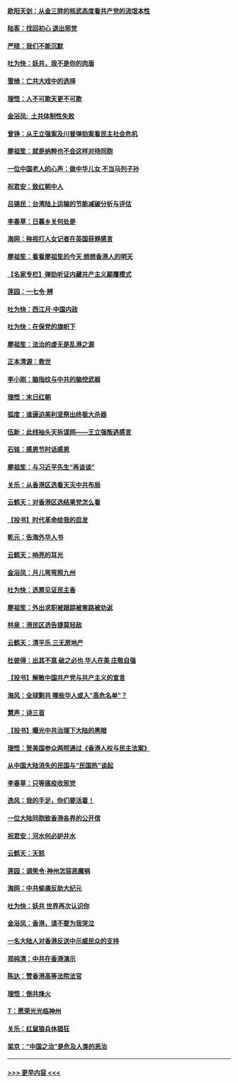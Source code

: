 #### [欧阳天剑：从金三胖的核武态度看共产党的流氓本性](../pages/nsc993/n11702238.md?t=12060333) 
#### [陆客：找回初心 退出邪党](../pages/nsc993/n11702213.md?t=12060333) 
#### [严晓：我们不能沉默](../pages/nsc993/n11702110.md?t=12060333) 
#### [吐为快：妖共，我不是你的肉盾](../pages/nsc993/n11701366.md?t=12060333) 
#### [雪绮：亡共大戏中的选择](../pages/nsc993/n11699922.md?t=12060333) 
#### [理悟：人不可欺天更不可欺](../pages/nsc993/n11699657.md?t=12060333) 
#### [金浴凤:  土共体制性失败](../pages/nsc993/n11699361.md?t=12060333) 
#### [曾铮：从王立强案及川普弹劾案看民主社会危机](../pages/nsc993/n11699318.md?t=12060333) 
#### [廖祖笙：就是纳粹也不会这样对待同胞](../pages/nsc993/n11697658.md?t=12060333) 
#### [一位中国老人的心声：做中华儿女 不当马列子孙](../pages/nsc993/n11697525.md?t=12060333) 
#### [祝君安：致红朝中人](../pages/nsc993/n11697518.md?t=12060333) 
#### [吕锡民：台湾陆上运输的节能减碳分析与评估](../pages/nsc993/n11694983.md?t=12060333) 
#### [李春草：日暮乡关何处是](../pages/nsc993/n11694805.md?t=12060333) 
#### [海网：殃视打人女记者在英国获罪感言](../pages/nsc993/n11693832.md?t=12060333) 
#### [廖祖笙：看看廖祖笙的今天 想想香港人的明天](../pages/nsc993/n11693707.md?t=12060333) 
#### [【名家专栏】弹劾听证内藏共产主义颠覆模式](../pages/nsc993/n11693563.md?t=12060333) 
#### [莲园：一七令‧辨](../pages/nsc993/n11692558.md?t=12060333) 
#### [吐为快：西江月·中国内政](../pages/nsc993/n11692071.md?t=12060333) 
#### [吐为快：在保党的旗帜下](../pages/nsc993/n11691188.md?t=12060333) 
#### [廖祖笙：法治的虚无是乱港之源](../pages/nsc993/n11690605.md?t=12060333) 
#### [正本清源：救世](../pages/nsc993/n11689134.md?t=12060333) 
#### [李小刚：脑指纹与中共的脑控武器](../pages/nsc993/n11688900.md?t=12060333) 
#### [理悟：末日红朝](../pages/nsc993/n11688829.md?t=12060333) 
#### [弧度：谁逼迫美利坚祭出终极大杀器](../pages/nsc993/n11688735.md?t=12060333) 
#### [伍新：此线抽头天拆谍网——王立强叛逃感言](../pages/nsc993/n11687981.md?t=12060333) 
#### [石铭：感恩节时话感恩](../pages/nsc993/n11687568.md?t=12060333) 
#### [廖祖笙：与习近平先生“再谈谈”](../pages/nsc993/n11687005.md?t=12060333) 
#### [关乐：从香港区选看天灭中共布局](../pages/nsc993/n11686647.md?t=12060333) 
#### [云鹤天：对香港区选结果党怎么看](../pages/nsc993/n11686216.md?t=12060333) 
#### [【投书】时代革命给我的启发](../pages/nsc993/n11684287.md?t=12060333) 
#### [乾元：告海外华人书](../pages/nsc993/n11684044.md?t=12060333) 
#### [云鹤天：响亮的耳光](../pages/nsc993/n11684254.md?t=12060333) 
#### [金浴凤：月儿弯弯照九州](../pages/nsc993/n11684231.md?t=12060333) 
#### [吐为快：选票见证民主香](../pages/nsc993/n11684206.md?t=12060333) 
#### [廖祖笙：外出求职被跟踪被套路被劝返](../pages/nsc993/n11683874.md?t=12060333) 
#### [林泉：港民区选告捷莫轻敌](../pages/nsc993/n11683930.md?t=12060333) 
#### [云鹤天：清平乐 三无房地产](../pages/nsc993/n11681521.md?t=12060333) 
#### [杜彼得：出其不意 破之必也 华人在美 庄敬自强](../pages/nsc993/n11679554.md?t=12060333) 
#### [【投书】解散中国共产党与共产主义的宣言](../pages/nsc993/n11679177.md?t=12060333) 
#### [海风：全球剿共 哪些华人或入“高危名单”？](../pages/nsc993/n11678617.md?t=12060333) 
#### [慧声：诗三首](../pages/nsc993/n11678848.md?t=12060333) 
#### [【投书】曝光中共治理下大陆的黑暗](../pages/nsc993/n11678674.md?t=12060333) 
#### [理悟：贺美国参众两院通过《香港人权与民主法案》](../pages/nsc993/n11678104.md?t=12060333) 
#### [从中国大陆消失的民国与“民国热”谈起](../pages/nsc993/n11678075.md?t=12060333) 
#### [李春草：只等瘟疫收邪党](../pages/nsc993/n11677308.md?t=12060333) 
#### [逸风：我的手足，你们要活着！](../pages/nsc993/n11676352.md?t=12060333) 
#### [一位大陆同胞致香港各界的公开信](../pages/nsc993/n11675761.md?t=12060333) 
#### [祝君安：河水何必妒井水](../pages/nsc993/n11675746.md?t=12060333) 
#### [云鹤天：天怒](../pages/nsc993/n11675718.md?t=12060333) 
#### [莲园：调笑令‧神州怎容恶魔祸](../pages/nsc993/n11675648.md?t=12060333) 
#### [海网：中共偷袭反助大纪元](../pages/nsc993/n11673515.md?t=12060333) 
#### [吐为快：妖共 世界再次认识你](../pages/nsc993/n11673506.md?t=12060333) 
#### [金浴凤：香港，请不要为我哭泣](../pages/nsc993/n11673248.md?t=12060333) 
#### [一名大陆人对香港反送中示威民众的支持](../pages/nsc993/n11672615.md?t=12060333) 
#### [郑纯清：中共在香港演示](../pages/nsc993/n11670539.md?t=12060333) 
#### [陈达：赞香港高等法院法官](../pages/nsc993/n11669542.md?t=12060333) 
#### [理悟：倒共烽火](../pages/nsc993/n11668844.md?t=12060333) 
#### [T：愿荣光光临神州](../pages/nsc993/n11668421.md?t=12060333) 
#### [关乐：红鼠狼兵休猖狂](../pages/nsc993/n11668378.md?t=12060333) 
#### [梁京：“中国之治”是危及人类的恶治](../pages/nsc993/n11668328.md?t=12060333) 

----
#### [ >>> 更早内容 <<< ](../indexes/nsc993-earlier.md)
